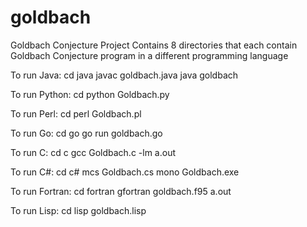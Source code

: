 # goldbach

Goldbach Conjecture Project
Contains 8 directories that each contain Goldbach Conjecture program in a different programming language

To run Java:
    cd java
    javac goldbach.java
    java goldbach

To run Python:
    cd python
    Goldbach.py

To run Perl:
    cd perl
    Goldbach.pl

To run Go:
    cd go
    go run goldbach.go

To run C:
    cd c
    gcc Goldbach.c -lm
    a.out

To run C#:
    cd c#
    mcs Goldbach.cs
    mono Goldbach.exe

To run Fortran:
    cd fortran
    gfortran goldbach.f95
    a.out

To run Lisp:
    cd lisp
    goldbach.lisp

